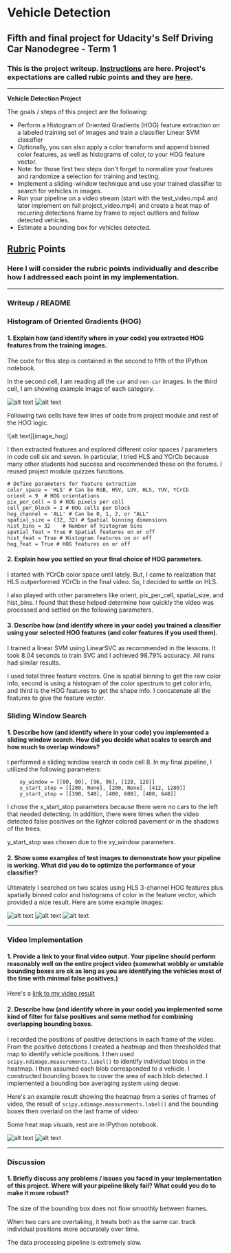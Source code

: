 # **Vehicle Detection** 

## Fifth and final project for Udacity's Self Driving Car Nanodegree - Term 1

### This is the project writeup. [Instructions](Instructions.md) are here. Project's expectations are called rubic points and they are [here](https://review.udacity.com/#!/rubrics/513/view).

---

**Vehicle Detection Project**

The goals / steps of this project are the following:

* Perform a Histogram of Oriented Gradients (HOG) feature extraction on a labeled training set of images and train a classifier Linear SVM classifier
* Optionally, you can also apply a color transform and append binned color features, as well as histograms of color, to your HOG feature vector. 
* Note: for those first two steps don't forget to normalize your features and randomize a selection for training and testing.
* Implement a sliding-window technique and use your trained classifier to search for vehicles in images.
* Run your pipeline on a video stream (start with the test_video.mp4 and later implement on full project_video.mp4) and create a heat map of recurring detections frame by frame to reject outliers and follow detected vehicles.
* Estimate a bounding box for vehicles detected.

[//]: # (Image References)
[image_car]: ./examples/car.png
[image_noncar]: ./examples/non_car.png
[image_noncar]: ./examples/hog.png
[image_car-box]: ./examples/car-box.png
[image_car-box2]: ./examples/car-box2.png
[image_car-box3]: ./examples/car-box3.png
[image_heatmap]: ./examples/heatmap.png
[image_heatmap2]: ./examples/heatmap2.png

[image1]: ./examples/car_not_car.png
[image2]: ./examples/HOG_example.jpg
[image3]: ./examples/sliding_windows.jpg
[image4]: ./examples/sliding_window.jpg
[image5]: ./examples/bboxes_and_heat.png
[image6]: ./examples/labels_map.png
[image7]: ./examples/output_bboxes.png
[video1]: ./project_video.mp4

## [Rubric](https://review.udacity.com/#!/rubrics/513/view) Points
### Here I will consider the rubric points individually and describe how I addressed each point in my implementation.  

---
### Writeup / README

### Histogram of Oriented Gradients (HOG)

#### 1. Explain how (and identify where in your code) you extracted HOG features from the training images.

The code for this step is contained in the second to fifth of the IPython notebook.

In the second cell, I am reading all the `car` and `non-car` images. In the third cell, I am showing example image of each category. 

![alt text][image_car] ![alt text][image_noncar]

Following two cells have few lines of code from project module and rest of the HOG logic.

![alt text][image_hog]

I then extracted features and explored different color spaces / parameters in code cell six and seven. In particular, I tried HLS and YCrCb because many other students had success and recommended these on the forums. I reused project module quizzes functions.


```
# Define parameters for feature extraction
color_space = 'HLS' # Can be RGB, HSV, LUV, HLS, YUV, YCrCb
orient = 9  # HOG orientations
pix_per_cell = 6 # HOG pixels per cell
cell_per_block = 2 # HOG cells per block
hog_channel = 'ALL' # Can be 0, 1, 2, or "ALL"
spatial_size = (32, 32) # Spatial binning dimensions
hist_bins = 32    # Number of histogram bins
spatial_feat = True # Spatial features on or off
hist_feat = True # Histogram features on or off
hog_feat = True # HOG features on or off
```


#### 2. Explain how you settled on your final choice of HOG parameters.

I started with YCrCb color space until lately. But, I came to realization that HLS outperformed YCrCb in the final video. So, I decided to settle on HLS.

I also played with other parameters like orient, pix_per_cell, spatial_size, and hist_bins. I found that these helped determine how quickly the video was processed and settled on the following parameters. 

#### 3. Describe how (and identify where in your code) you trained a classifier using your selected HOG features (and color features if you used them).

I trained a linear SVM using LinearSVC as recommended in the lessons. It took 8.04 seconds to train SVC and I achieved 98.79% accuracy. All runs had similar results.

I used total three feature vectors. One is spatial binning to get the raw color info, second is using a histogram of the color spectrum to get color info, and third is the HOG features to get the shape info. I concatenate all the features to give the feature vector.

### Sliding Window Search

#### 1. Describe how (and identify where in your code) you implemented a sliding window search.  How did you decide what scales to search and how much to overlap windows?

I performed a sliding window search in code cell 8. In my final pipeline, I utilized the following parameters:

```
    xy_window = [[80, 80], [96, 96], [128, 128]]
    x_start_stop = [[200, None], [200, None], [412, 1280]]
    y_start_stop = [[390, 540], [400, 600], [400, 640]]
```

I chose the x_start_stop parameters because there were no cars to the left that needed detecting. In addition, there were times when the video detected false positives on the lighter colored pavement or in the shadows of the trees.

y_start_stop was chosen due to the xy_window parameters.

#### 2. Show some examples of test images to demonstrate how your pipeline is working.  What did you do to optimize the performance of your classifier?

Ultimately I searched on two scales using HLS 3-channel HOG features plus spatially binned color and histograms of color in the feature vector, which provided a nice result.  Here are some example images:

![alt text][image_car-box] ![alt text][image_car-box2] ![alt text][image_car-box3]


---

### Video Implementation

#### 1. Provide a link to your final video output.  Your pipeline should perform reasonably well on the entire project video (somewhat wobbly or unstable bounding boxes are ok as long as you are identifying the vehicles most of the time with minimal false positives.)
Here's a [link to my video result](project_video_output.mp4)


#### 2. Describe how (and identify where in your code) you implemented some kind of filter for false positives and some method for combining overlapping bounding boxes.

I recorded the positions of positive detections in each frame of the video. From the positive detections I created a heatmap and then thresholded that map to identify vehicle positions. I then used `scipy.ndimage.measurements.label()` to identify individual blobs in the heatmap. I then assumed each blob corresponded to a vehicle.  I constructed bounding boxes to cover the area of each blob detected. I implemented a bounding box averaging system using deque.  

Here's an example result showing the heatmap from a series of frames of video, the result of `scipy.ndimage.measurements.label()` and the bounding boxes then overlaid on the last frame of video:

Some heat map visuals, rest are in IPython notebook.

![alt text][image_heatmap] ![alt text][image_heatmap2] 

---

### Discussion

#### 1. Briefly discuss any problems / issues you faced in your implementation of this project.  Where will your pipeline likely fail?  What could you do to make it more robust?

The size of the bounding box does not flow smoothly between frames. 

When two cars are overtaking, it treats both as the same car. track individual positions more accurately over time.

The data processing pipeline is extremely slow. 

